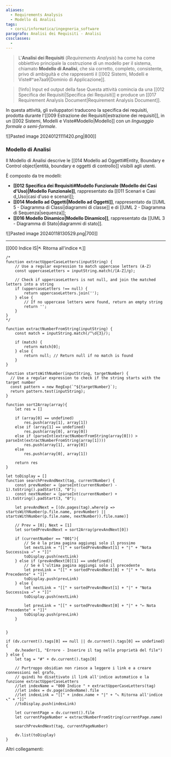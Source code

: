 ```yaml
---
aliases:
  - Requirements Analysis
  - Modello di Analisi
tags:
  - corsi/informatica/ingegneria_software
paragrafo: Analisi dei Requisiti - Analisi
cssclasses:
  - 
---
```

>L'**Analisi dei Requisiti** (*Requirements Analysis*) ha come ha come obbiettivo principale la costruzione di un modello per il sistema, chiamato **Modello di Analisi**, che sia corretto, completo, consistente, privo di ambiguità e che rappresenti il [[002 Sistemi, Modelli e Viste#^ae7aa9|Dominio di Applicazione]].

> [!info] Input ed output della fase
> Questa attività comincia da una [[012 Specifica dei Requisiti|Specifica dei Requisiti]] e produce un [[017 Requirement Analysis Document|Requirement Analysis Document]].

In questa attività, gli sviluppatori traducono la specifica dei requisiti, prodotta durante l'[[009 Estrazione dei Requisiti|estrazione dei requisiti]], in un [[002 Sistemi, Modelli e Viste#Modello|Modello]] con un *linguaggio formale o semi-formale*.

![[Pasted image 20240121111420.png|800]]

### Modello di Analisi
Il Modello di Analisi descrive le [[014 Modello ad Oggetti#Entity, Boundary e Control object|entità, boundary e oggetti di controllo]] visibili agli utenti.

È composto da tre modelli:
- **[[012 Specifica dei Requisiti#Modello Funzionale (Modello dei Casi d'Uso)|Modello Funzionale]]**, rappresentato da [[011 Scenari e Casi d_Uso|casi d'uso e scenari]];
- **[[014 Modello ad Oggetti|Modello ad Oggetti]]**, rappresentato da [[UML 5 - Diagramma di Classi|diagrammi di classe]] e di [[UML 2 - Diagramma di Sequenza|sequenza]];
- **[[016 Modello Dinamico|Modello Dinamico]]**, rappresentato da [[UML 3 - Diagramma di Stato|diagrammi di stato]].

![[Pasted image 20240118130529.png|700]]


___
[[000 Indice IS|↖ Ritorna all'indice ↖]]

```dataviewjs
/*
function extractUpperCaseLetters(inputString) {
	// Use a regular expression to match uppercase letters (A-Z)
	const uppercaseLetters = inputString.match(/[A-Z]/g);
	
	// Check if uppercaseLetters is not null, and join the matched letters into a string
	if (uppercaseLetters !== null) {
		return uppercaseLetters.join('');
	} else {
	    // If no uppercase letters were found, return an empty string
	    return '';
	}
}
*/

function extractNumberFromString(inputString) {
	const match = inputString.match(/^\d{3}/);
	
	if (match) {
		return match[0];
	} else {
		return null; // Return null if no match is found
	}
}

function startsWithNumber(inputString, targetNumber) {
  // Use a regular expression to check if the string starts with the target number
  const pattern = new RegExp(`^${targetNumber}`);
  return pattern.test(inputString);
}

function sort2Array(array){
	let res = []
	
	if (array[0] == undefined)
		res.push(array[1], array[1])
	else if (array[1] == undefined)
		res.push(array[0], array[0])
	else if (parseInt(extractNumberFromString(array[0])) > parseInt(extractNumberFromString(array[1])))
		res.push(array[1], array[0])
	else
		res.push(array[0], array[1])
	
	return res
}

let toDisplay = []
function searchPrevAndNext(tag, currentNumber) {
	const prevNumber = (parseInt(currentNumber) - 1).toString().padStart(3, "0");
	const nextNumber = (parseInt(currentNumber) + 1).toString().padStart(3, "0");
	
	let prevAndNext = [(dv.pages(tag).where(p => startsWithNumber(p.file.name, prevNumber) || startsWithNumber(p.file.name, nextNumber)).file.name)]
	
	// Prev = [0]; Next = [1]
	let sortedPrevAndNext = sort2Array(prevAndNext[0])
	
	if (currentNumber == "001"){ 
		// Se è la prima pagina aggiungi solo il prossimo
		let nextLink = "[[" + sortedPrevAndNext[1] + "|" + "Nota Successiva →" + "]]"
		toDisplay.push(nextLink)
	} else if (prevAndNext[0][1] == undefined){
		// Se è l'ultima pagina aggiungi solo il precedente
		let prevLink = "[[" + sortedPrevAndNext[0] + "|" + "← Nota Precedente" + "]]"
		toDisplay.push(prevLink)
	} else {
		let nextLink = "[[" + sortedPrevAndNext[1] + "|" + "Nota Successiva →" + "]]"
		toDisplay.push(nextLink)
		
		let prevLink = "[[" + sortedPrevAndNext[0] + "|" + "← Nota Precedente" + "]]"
		toDisplay.push(prevLink)
	}
	
	
}

if (dv.current().tags[0] == null || dv.current().tags[0] == undefined){
	dv.header(1, "Errore - Inserire il tag nelle proprietà del file")
} else {
	let tag = "#" + dv.current().tags[0]

	// Purtroppo obsidian non riesce a leggere i link e a creare connessioni nel grafo,
	// quindi ho disattivato il link all'indice automatico e la funzione extractUpperCaseLetters
	//let indexName = "000 Indice " + extractUpperCaseLetters(tag)
	//let index = dv.page(indexName).file
	//let indexLink = "[[" + index.name + "|" + "↖ Ritorna all'indice ↖" + "]]"
	//toDisplay.push(indexLink)
	
	let currentPage = dv.current().file
	let currentPageNumber = extractNumberFromString(currentPage.name)
	
	searchPrevAndNext(tag, currentPageNumber)
	
	dv.list(toDisplay)
}
```

Altri collegamenti: 